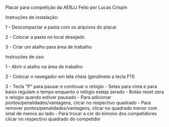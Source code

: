 Placar para competição da AEBJJ
Feito por Lucas Crispin

Instruções de instalação:

  1 - Descompactar a pasta com os arquivos do placar
  
  2 - Colocar a pasta no local desejado
  
  3 - Criar um atalho para área de trabalho
  
Instruções de uso:

  1 - Abrir o atalho na área de trabalho
  
  2 - Colocar o navegador em tela cheia (geralmete a tecla F11)
  
  3 - Tecla "P" para pausar e continuar o relógio
    - Setas para cima e para baixo regulam o tempo enquanto o relógio esteja zerado
    - Botão reset zera o relogio quando estiver pausado
    - Para adicionar pontos/penalidades/vantagens, clicar no respectivo quadrado
    - Para remover pontos/penalidades/vantagens, clicar no quadrado menor com sinal de menos ao lado
    - Para trocar a cor do kimono dos competidores clicar no respectivo quadrado do competidor
